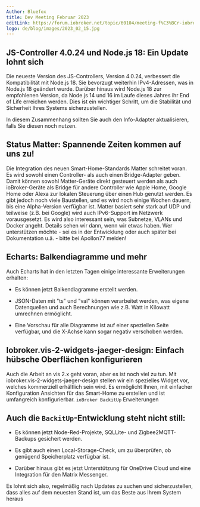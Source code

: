 ```yaml
---
Author: Bluefox
title: Dev Meeting Februar 2023
editLink: https://forum.iobroker.net/topic/60104/meeting-f%C3%BCr-iobroker-core-dev-admin-15-02-23-20-30
logo: de/blog/images/2023_02_15.jpg
---
```

## JS-Controller 4.0.24 und Node.js 18: Ein Update lohnt sich
<!-- ID: 909729 -->
Die neueste Version des JS-Controllers, Version 4.0.24, verbessert die Kompatibilität mit Node.js 18. Sie bevorzugt weiterhin IPv4-Adressen, was in Node.js 18 geändert wurde. Darüber hinaus wird Node.js 18 zur empfohlenen Version, da Node.js 14 und 16 im Laufe dieses Jahres ihr End of Life erreichen werden. Dies ist ein wichtiger Schritt, um die Stabilität und Sicherheit Ihres Systems sicherzustellen.
<!-- ID: 584823 -->

In diesem Zusammenhang sollten Sie auch den Info-Adapter aktualisieren, falls Sie diesen noch nutzen.
<!-- ID: 552912 -->

## Status Matter: Spannende Zeiten kommen auf uns zu!
<!-- ID: 391572 -->
Die Integration des neuen Smart-Home-Standards Matter schreitet voran. Es wird sowohl einen Controller- als auch einen Bridge-Adapter geben. Damit können sowohl Matter-Geräte direkt gesteuert werden als auch ioBroker-Geräte als Bridge für andere Controller wie Apple Home, Google Home oder Alexa zur lokalen Steuerung über einen Hub genutzt werden. Es gibt jedoch noch viele Baustellen, und es wird noch einige Wochen dauern, bis eine Alpha-Version verfügbar ist. Matter basiert sehr stark auf UDP und teilweise (z.B. bei Google) wird auch IPv6-Support im Netzwerk vorausgesetzt. Es wird also interessant sein, was Subnetze, VLANs und Docker angeht. Details sehen wir dann, wenn wir etwas haben. Wer unterstützen möchte - sei es in der Entwicklung oder auch später bei Dokumentation u.ä. - bitte bei Apollon77 melden!
<!-- ID: 214409 -->

## Echarts: Balkendiagramme und mehr
<!-- ID: 202863 -->
Auch Echarts hat in den letzten Tagen einige interessante Erweiterungen erhalten:
<!-- ID: 476449 -->

- Es können jetzt Balkendiagramme erstellt werden.
<!-- ID: 625848 -->
- JSON-Daten mit "ts" und "val" können verarbeitet werden, was eigene Datenquellen und auch Berechnungen wie z.B. Watt in Kilowatt umrechnen ermöglicht.
<!-- ID: 793104 -->
- Eine Vorschau für alle Diagramme ist auf einer speziellen Seite verfügbar, und die X-Achse kann sogar negativ verschoben werden.
<!-- ID: 145190 -->

## Iobroker.vis-2-widgets-jaeger-design: Einfach hübsche Oberflächen konfigurieren
<!-- ID: 74360 -->
Auch die Arbeit an vis 2.x geht voran, aber es ist noch viel zu tun. Mit iobroker.vis-2-widgets-jaeger-design stellen wir ein spezielles Widget vor, welches kommerziell erhältlich sein wird. Es ermöglicht Ihnen, mit einfacher Konfiguration Ansichten für das Smart-Home zu erstellen und ist umfangreich konfigurierbar.
`ioBroker BackitUp` Erweiterungen
<!-- ID: 700450 -->

## Auch die `BackitUp`-Entwicklung steht nicht still:
<!-- ID: 241044 -->
- Es können jetzt Node-Red-Projekte, SQLLite- und Zigbee2MQTT-Backups gesichert werden.
<!-- ID: 208290 -->
- Es gibt auch einen Local-Storage-Check, um zu überprüfen, ob genügend Speicherplatz verfügbar ist.
<!-- ID: 597961 -->
- Darüber hinaus gibt es jetzt Unterstützung für OneDrive Cloud und eine Integration für den Matrix Messenger.
<!-- ID: 948083 -->

Es lohnt sich also, regelmäßig nach Updates zu suchen und sicherzustellen, dass alles auf dem neuesten Stand ist, um das Beste aus Ihrem System heraus
<!-- ID: 289413 -->